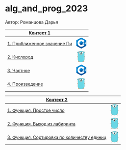 # alg_and_prog_2023

Автор: Романцова Дарья

|[Контест 1]([https://contest.yandex.ru/contest/52142/problems/](https://contest.yandex.ru/contest/52142/problems/1/)) |  |
| --- | :-: |
| [1. Приближенное значение Пи](./contest_01/01/main.cpp) | ![](./img/cpp.png) |
| [2. Кислород](./contest_01/02/main.go) |  ![](./img/go.png) |
| [3. Частное](./contest_01/03/main.cpp) | ![](./img/cpp.png) |
| [4. Произведение](./contest_01/04/main.go) | ![](./img/go.png) |

|[Контест 2]([https://contest.yandex.ru/contest/52676/problems/](https://contest.yandex.ru/contest/52676/problems/)) |  |
| --- | :-: |
| [1. Функция. Простое число](./contest_02/01/main.cpp) | ![](./img/go.png) |
| [2. Функция. Выход из лабиринта](./contest_02/02/main.go) |  ![](./img/go.png) |
| [3. Функция. Сортировка по количеству единиц](./contest_02/03/main.cpp) | ![](./img/go.png) |
